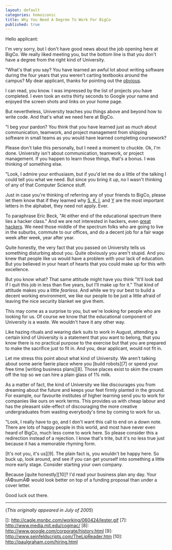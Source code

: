 ```yaml
---
layout: default
categories: homoiconic
title: Why You Need A Degree To Work For BigCo
published: true
---
```


Hello applicant:

I'm very sorry, but I don't have good news about the job opening here at BigCo. We really liked meeting you, but the bottom line is that you don't have a degree from the right kind of University.

"What's that you say? You have learned an awful lot about writing software during the four years that you weren't carting textbooks around the campus? My dear applicant, thanks for pointing out the [obvious][2].

I can read, you know. I was impressed by the list of projects you have completed. I even took an extra thirty seconds to Google your name and enjoyed the screen shots and links on your home page.

But nevertheless, University teaches you things above and beyond how to write code. And that's what we need here at BigCo.

"I beg your pardon? You think that you have learned just as much about communication, teamwork, and project management from shipping software in small teams as you would have learned completing coursework?

Please don't take this personally, but I need a moment to chuckle. Ok, I'm done. University isn't about communication, teamwork, or project management. If you happen to learn those things, that's a bonus. I was thinking of something else.

"Look, I admire your enthusiasm, but if you'd let me do a little of the talking I could tell you what we need. But since you bring it up, no I wasn't thinking of any of that Computer Science stuff.

Just in case you're thinking of referring any of your friends to BigCo, please let them know that if they learned why [S, K, I][3], and [Y][4] are the most important letters in the alphabet, they need not apply. Ever.

To paraphrase Eric Beck, "At either end of the educational spectrum there lies a hacker class." And we are not interested in hackers, even [great hackers][5]. We need those middle of the spectrum folks who are going to live in the suburbs, commute to our offices, and do a decent job for a fair wage week after week, year after year.

Quite honestly, the very fact that you passed on University tells us something disturbing about you. Quite obviously you aren't stupid. And you knew that people like us would have a problem with your lack of education. But you believed in your heart of hearts that you could make up for this with excellence.

But you know what? That same attitude might have you think "It'll look bad if I quit this job in less than five years, but I'll make up for it." That kind of attitude makes you a little *fearless*. And while we try our best to build a decent working environment, we like our people to be just a little afraid of leaving the nice security blanket we give them.

This may come as a surprise to you, but we're looking for people who are looking for us. Of course we know that the educational component of University is a waste. We wouldn't have it any other way.

Like hazing rituals and wearing dark suits to work in August, attending a certain kind of University is a statement that you want to belong, that you know there is no practical purpose to the exercise but that you are prepared to make the sacrifice just to fit in. And you, dear applicant, would not fit in.

Let me stress this point about what kind of University. We aren't talking about some aerie faerie place where you [build robots][7] or spend your free time [writing business plans][8]. Those places exist to skim the cream off the top so we can hire a plain glass of 1% milk.

As a matter of fact, the kind of University we like discourages you from dreaming about the future and keeps your feet firmly planted in the ground. For example, our favourite institutes of higher learning send you to work for companies like ours on work terms. This provides us with cheap labour and has the pleasant side-effect of discouraging the more creative undergraduates from wasting everybody's time by coming to work for us.

"Look, I really have to go, and I don't want this call to end on a down note. There are lots of happy people in this world, and most have never even heard of BigCo, much less come to work here. So please consider this a redirection instead of a rejection. I know that's trite, but it's no less true just because it has a memorable rhyming form.

[It's not you, it's us][9]. The plain fact is, you wouldn't be happy here. So buck up, look around, and see if you can get yourself into something a little more early stage. Consider starting your own company.

Because [quite honestly][10]? I'd read your business plan any day. Your rÃ©sumÃ© would look better on top of a funding proposal than under a cover letter.

Good luck out there.

---

(*This originally appeared in July of 2005*)

 [1]: http://raganwald.github.com/2005/07/why-you-need-degree-to-work-for-bigco.html
 [2]: http://www.everything2.com/index.pl?node=obvious
 [3]: http://en.wikipedia.org/wiki/SKI_combinator_calculus
 [4]: http://raganwald.github.com/2007/02/but-y-would-i-want-to-do-thing-like.html
 [5]: http://www.paulgraham.com/gh.html
 []: http://cagle.msnbc.com/working/060424/lester.gif
 [7]: http://www.media.mit.edu/cogmac/
 [8]: http://www.google.com/corporate/history.html
 [9]: http://www.seinfeldscripts.com/TheLipReader.htm
 [10]: http://paulgraham.com/hiring.html
